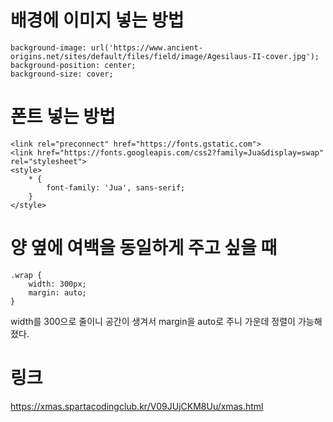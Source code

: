 
# 배경에 이미지 넣는 방법
```
background-image: url('https://www.ancient-origins.net/sites/default/files/field/image/Agesilaus-II-cover.jpg');
background-position: center;
background-size: cover;
```

# 폰트 넣는 방법
```
<link rel="preconnect" href="https://fonts.gstatic.com">
<link href="https://fonts.googleapis.com/css2?family=Jua&display=swap" rel="stylesheet">
<style>
    * {
        font-family: 'Jua', sans-serif;
    }
</style>
```

# 양 옆에 여백을 동일하게 주고 싶을 때
```
.wrap {
    width: 300px;
    margin: auto;
}
```
width를 300으로 줄이니 공간이 생겨서 margin을 auto로 주니 가운데 정렬이 가능해졌다.

# 링크
https://xmas.spartacodingclub.kr/V09JUjCKM8Uu/xmas.html